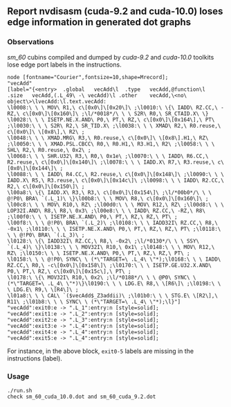 ## Report nvdisasm (cuda-9.2 and cuda-10.0) loses edge information in generated dot graphs

### Observations

*sm_60* cubins compiled and dumped by *cuda-9.2* and *cuda-10.0* toolkits lose edge port labels in the instructions.

    node [fontname="Courier",fontsize=10,shape=Mrecord];
    "vecAdd"
    [label="{<entry>  .global   vecAdd\l  .type   vecAdd,@function\l  .size   vecAdd,(.L_49\ -\ vecAdd)\l .other    vecAdd,\<no\ object\>\lvecAdd:\l.text.vecAdd:
    \l0008:\ \ \ MOV\ R1,\ c\[0x0\]\[0x20\]\ ;\l0010:\ \{\ IADD\ RZ.CC,\ -RZ,\ c\[0x0\]\[0x160\]\ ;\l/*0018*/\ \ \ S2R\ R0,\ SR_CTAID.X\ \}
    \l0028:\ \ \ ISETP.NE.X.AND\ P0,\ PT,\ RZ,\ c\[0x0\]\[0x164\],\ PT\ ;\l0030:\ \ \ S2R\ R2,\ SR_TID.X\ ;\l0038:\ \ \ XMAD\ R2,\ R0.reuse,\ c\[0x0\]\ \[0x8\],\ R2\ ;
    \l0048:\ \ \ XMAD.MRG\ R3,\ R0.reuse,\ c\[0x0\]\ \[0x8\].H1,\ RZ\ ;\l0050:\ \ \ XMAD.PSL.CBCC\ R0,\ R0.H1,\ R3.H1,\ R2\ ;\l0058:\ \ \ SHL\ R2,\ R0.reuse,\ 0x2\ ;
    \l0068:\ \ \ SHR.U32\ R3,\ R0,\ 0x1e\ ;\l0070:\ \ \ IADD\ R6.CC,\ R2.reuse,\ c\[0x0\]\[0x140\]\ ;\l0078:\ \ \ IADD.X\ R7,\ R3.reuse,\ c\[0x0\]\[0x144\]\ ;
    \l0088:\ \ \ IADD\ R4.CC,\ R2.reuse,\ c\[0x0\]\[0x148\]\ ;\l0090:\ \ \ IADD.X\ R5,\ R3.reuse,\ c\[0x0\]\[0x14c\]\ ;\l0098:\ \ \ IADD\ R2.CC,\ R2,\ c\[0x0\]\[0x150\]\ ;
    \l00a8:\ \{\ IADD.X\ R3,\ R3,\ c\[0x0\]\[0x154\]\ ;\l/*00b0*/\ \ \ @!P0\ BRA\ `(.L_1)\ \}\l00b8:\ \ \ MOV\ R8,\ c\[0x0\]\[0x160\]\ ;
    \l00c8:\ \ \ MOV\ R10,\ RZ\ ;\l00d0:\ \ \ MOV\ R12,\ RZ\ ;\l00d8:\ \ \ LOP32I.AND\ R8,\ R8,\ 0x3\ ;\l00e8:\ \ \ IADD\ RZ.CC,\ -RZ,\ R8\ ;\l00f0:\ \ \ ISETP.NE.X.AND\ P0,\ PT,\ RZ,\ RZ,\ PT\ ;
    \l00f8:\ \ \ @!P0\ BRA\ `(.L_2)\ ;\l0108:\ \ \ IADD32I\ RZ.CC,\ R8,\ -0x1\ ;\l0110:\ \ \ ISETP.NE.X.AND\ P0,\ PT,\ RZ,\ RZ,\ PT\ ;\l0118:\ \ \ @!P0\ BRA\ `(.L_3)\ ;
    \l0128:\ \{\ IADD32I\ RZ.CC,\ R8,\ -0x2\ ;\l/*0130*/\ \ \ SSY\ `(.L_4)\ \}\l0138:\ \ \ MOV32I\ R10,\ 0x1\ ;\l0148:\ \ \ MOV\ R12,\ RZ\ ;\l0150:\ \ \ ISETP.NE.X.AND\ P0,\ PT,\ RZ,\ RZ,\ PT\ ;
    \l0158:\ \ \ @!P0\ SYNC\ \ (*\"TARGET=\ .L_4\ \"*);\l0168:\ \ \ IADD\ RZ.CC,\ R0,\ -c\[0x0\]\[0x158\]\ ;\l0170:\ \ \ ISETP.GE.U32.X.AND\ P0,\ PT,\ RZ,\ c\[0x0\]\[0x15c\],\ PT\ ;
    \l0178:\ \{\ MOV32I\ R10,\ 0x2\ ;\l/*0188*/\ \ \ @P0\ SYNC\ \ (*\"TARGET=\ .L_4\ \"*)\}\l0190:\ \ \ LDG.E\ R8,\ \[R6\]\ ;\l0198:\ \ \ LDG.E\ R9,\ \[R4\]\ ;
    \l01a8:\ \ \ CAL\ `($vecAdd$_Z3addii)\ ;\l01b0:\ \ \ STG.E\ \[R2\],\ R11\ ;\l01b8:\ \ \ SYNC\ \ (*\"TARGET=\ .L_4\ \"*);\l}"]                                                                                                    
    "vecAdd":exit0:e -> ".L_1":entry:n [style=solid];
    "vecAdd":exit1:e -> ".L_2":entry:n [style=solid];
    "vecAdd":exit2:e -> ".L_3":entry:n [style=solid];
    "vecAdd":exit3:e -> ".L_4":entry:n [style=solid];
    "vecAdd":exit4:e -> ".L_4":entry:n [style=solid];
    "vecAdd":exit5:e -> ".L_4":entry:n [style=solid];
    
For instance, in the above block, `exit0-5` labels are missing in the instructions (label).

### Usage

    ./run.sh
    check sm_60_cuda_10.0.dot and sm_60_cuda_9.2.dot
